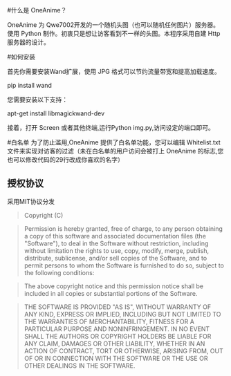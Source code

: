#什么是 OneAnime？

OneAnime 为 Qwe7002开发的一个随机头图（也可以随机任何图片）服务器。使用 Python 制作。初衷只是想让访客看到不一样的头图。本程序采用自建 Http 服务器的设计。

#如何安装

首先你需要安装Wand扩展，使用 JPG 格式可以节约流量带宽和提高加载速度。

pip install wand

您需要安装以下支持：

apt-get install libmagickwand-dev

接着，打开 Screen 或者其他终端,运行Python img.py,访问设定的端口即可。

#白名单
为了防止滥用,OneAnime 提供了白名单功能，您可以编辑 Whitelist.txt 文件来实现对访客的过滤（未在白名单的用户访问会被打上 OneAnime 的标志,您也可以修改代码的29行改成你喜欢的名字）
## 授权协议
采用MIT协议分发

>Copyright (C) <year> <copyright holders>

>Permission is hereby granted, free of charge, to any person obtaining a copy of this software and associated documentation files (the "Software"), to deal in the Software without restriction, including without limitation the rights to use, copy, modify, merge, publish, distribute, sublicense, and/or sell copies of the Software, and to permit persons to whom the Software is furnished to do so, subject to the following conditions:

>The above copyright notice and this permission notice shall be included in all copies or substantial portions of the Software.

>THE SOFTWARE IS PROVIDED "AS IS", WITHOUT WARRANTY OF ANY KIND, EXPRESS OR IMPLIED, INCLUDING BUT NOT LIMITED TO THE WARRANTIES OF MERCHANTABILITY, FITNESS FOR A PARTICULAR PURPOSE AND NONINFRINGEMENT. IN NO EVENT SHALL THE AUTHORS OR COPYRIGHT HOLDERS BE LIABLE FOR ANY CLAIM, DAMAGES OR OTHER LIABILITY, WHETHER IN AN ACTION OF CONTRACT, TORT OR OTHERWISE, ARISING FROM, OUT OF OR IN CONNECTION WITH THE SOFTWARE OR THE USE OR OTHER DEALINGS IN THE SOFTWARE.